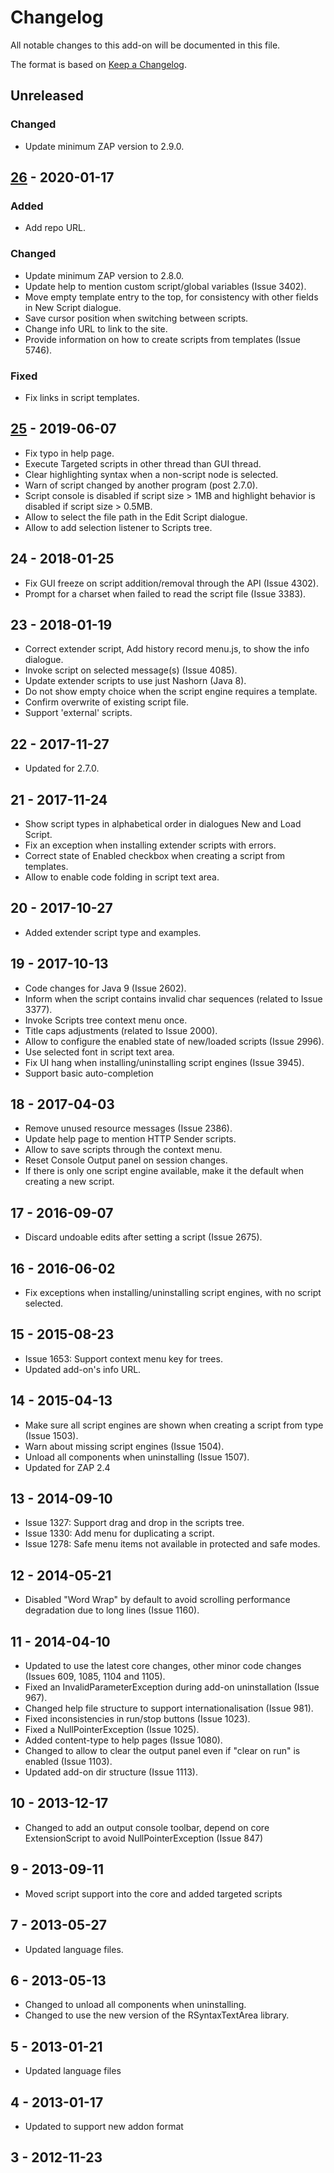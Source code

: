 # Changelog
All notable changes to this add-on will be documented in this file.

The format is based on [Keep a Changelog](https://keepachangelog.com/en/1.0.0/).

## Unreleased
### Changed
- Update minimum ZAP version to 2.9.0.

## [26] - 2020-01-17
### Added
- Add repo URL.

### Changed
- Update minimum ZAP version to 2.8.0.
- Update help to mention custom script/global variables (Issue 3402).
- Move empty template entry to the top, for consistency with other fields in New Script dialogue.
- Save cursor position when switching between scripts.
- Change info URL to link to the site.
- Provide information on how to create scripts from templates (Issue 5746).

### Fixed
- Fix links in script templates.

## [25] - 2019-06-07

- Fix typo in help page.
- Execute Targeted scripts in other thread than GUI thread.
- Clear highlighting syntax when a non-script node is selected.
- Warn of script changed by another program (post 2.7.0).
- Script console is disabled if script size > 1MB and highlight behavior is disabled if script size > 0.5MB.
- Allow to select the file path in the Edit Script dialogue.
- Allow to add selection listener to Scripts tree.

## 24 - 2018-01-25

- Fix GUI freeze on script addition/removal through the API (Issue 4302).
- Prompt for a charset when failed to read the script file (Issue 3383).

## 23 - 2018-01-19

- Correct extender script, Add history record menu.js, to show the info dialogue.
- Invoke script on selected message(s) (Issue 4085).
- Update extender scripts to use just Nashorn (Java 8).
- Do not show empty choice when the script engine requires a template.
- Confirm overwrite of existing script file.
- Support 'external' scripts.

## 22 - 2017-11-27

- Updated for 2.7.0.

## 21 - 2017-11-24

- Show script types in alphabetical order in dialogues New and Load Script.
- Fix an exception when installing extender scripts with errors.
- Correct state of Enabled checkbox when creating a script from templates.
- Allow to enable code folding in script text area.

## 20 - 2017-10-27

- Added extender script type and examples.

## 19 - 2017-10-13

- Code changes for Java 9 (Issue 2602).
- Inform when the script contains invalid char sequences (related to Issue 3377).
- Invoke Scripts tree context menu once.
- Title caps adjustments (related to Issue 2000).
- Allow to configure the enabled state of new/loaded scripts (Issue 2996).
- Use selected font in script text area.
- Fix UI hang when installing/uninstalling script engines (Issue 3945).
- Support basic auto-completion

## 18 - 2017-04-03

- Remove unused resource messages (Issue 2386).
- Update help page to mention HTTP Sender scripts.
- Allow to save scripts through the context menu.
- Reset Console Output panel on session changes.
- If there is only one script engine available, make it the default when creating a new script.

## 17 - 2016-09-07

- Discard undoable edits after setting a script (Issue 2675).

## 16 - 2016-06-02

- Fix exceptions when installing/uninstalling script engines, with no script selected.

## 15 - 2015-08-23

- Issue 1653: Support context menu key for trees.
- Updated add-on's info URL.

## 14 - 2015-04-13

- Make sure all script engines are shown when creating a script from type (Issue 1503).
- Warn about missing script engines (Issue 1504).
- Unload all components when uninstalling (Issue 1507).
- Updated for ZAP 2.4

## 13 - 2014-09-10

- Issue 1327: Support drag and drop in the scripts tree.
- Issue 1330: Add menu for duplicating a script.
- Issue 1278: Safe menu items not available in protected and safe modes.

## 12 - 2014-05-21

- Disabled "Word Wrap" by default to avoid scrolling performance degradation due to long lines (Issue 1160).

## 11 - 2014-04-10

- Updated to use the latest core changes, other minor code changes (Issues 609, 1085, 1104 and 1105).
- Fixed an InvalidParameterException during add-on uninstallation (Issue 967).
- Changed help file structure to support internationalisation (Issue 981).
- Fixed inconsistencies in run/stop buttons (Issue 1023).
- Fixed a NullPointerException (Issue 1025).
- Added content-type to help pages (Issue 1080).
- Changed to allow to clear the output panel even if "clear on run" is enabled (Issue 1103).
- Updated add-on dir structure (Issue 1113).

## 10 - 2013-12-17

- Changed to add an output console toolbar, depend on core ExtensionScript to avoid NullPointerException (Issue 847)

## 9 - 2013-09-11

- Moved script support into the core and added targeted scripts

## 7 - 2013-05-27

- Updated language files.

## 6 - 2013-05-13

- Changed to unload all components when uninstalling.
- Changed to use the new version of the RSyntaxTextArea library.

## 5 - 2013-01-21

- Updated language files

## 4 - 2013-01-17

- Updated to support new addon format

## 3 - 2012-11-23



[26]: https://github.com/zaproxy/zap-extensions/releases/scripts-v26
[25]: https://github.com/zaproxy/zap-extensions/releases/scripts-v25
